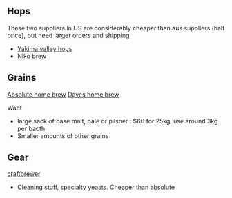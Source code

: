

## Hops 

These two suppliers in US are considerably cheaper than aus suppliers (half price), but need larger orders and shipping

- [Yakima valley hops](http://www.yakimavalleyhops.com/)
- [Niko brew](http://www.nikobrew.com/)

## Grains
[Absolute home brew](http://www.absolutehomebrew.com.au/)
[Daves home brew](http://www.daveshomebrew.com.au/)

Want 

- large sack of  base malt,  pale or pilsner : $60 for 25kg. use around 3kg per bacth
- Smaller amounts of other grains

## Gear 
[craftbrewer](http://craftbrewer.com.au) 
- Cleaning stuff, specialty yeasts. Cheaper than absolute

